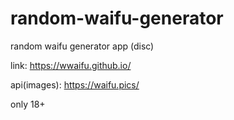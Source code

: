 # random-waifu-generator

random waifu generator app (disc)

link: https://wwaifu.github.io/

api(images): https://waifu.pics/

only 18+
